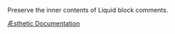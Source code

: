 Preserve the inner contents of Liquid block comments.


[Æsthetic Documentation](https://aesthetic.js.org/rules/liquid/preserveComment/)
